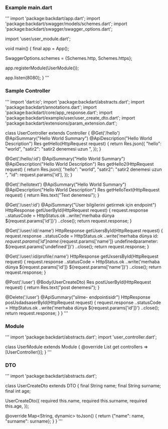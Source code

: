 ### Example main.dart
'''
import 'package:backdart/app.dart';
import 'package:backdart/swagger/models/schemes.dart';
import 'package:backdart/swagger/swagger_options.dart';

import 'user/user_module.dart';

void main() {
  final app = App();

  SwaggerOptions.schemes = {Schemes.http, Schemes.https};

  app.registerModule(UserModule());

  app.listen(8080);
}
'''


### Sample Controller 
'''
import 'dart:io';
import 'package:backdart/abstracts.dart';
import 'package:backdart/annotations.dart';
import 'package:backdart/core/app_response.dart';
import 'package:backdart/example/user/user_create_dto.dart';
import 'package:backdart/extensions/param_extension.dart';

class UserController extends Controller {
  @Get('/hello')
  @ApiSummary("Hello World Summary")
  @ApiDescription("Hello World Description")
  Res getHello(HttpRequest request) {
    return Res.json({
      "hello": "world",
      "satir2": "satir2 denemesi uzun ",
    });
  }

  @Get('/hello/:id')
  @ApiSummary("Hello World Summary")
  @ApiDescription("Hello World Description")
  Res getHello2(HttpRequest request) {
    return Res.json({
      "hello": "world",
      "satir2": "satir2 denemesi uzun ",
      "id": request.params['id'],
    });
  }

  @Get('/hellotext')
  @ApiSummary("Hello World Summary")
  @ApiDescription("Hello World Description")
  Res getHelloText(HttpRequest request) {
    return Res.text("Text denemesi");
  }

  @Get('/user/:id')
  @ApiSummary("User bilgilerini getirmek için endpoint")
  HttpResponse getUserById(HttpRequest request) {
    request.response
      ..statusCode = HttpStatus.ok
      ..write('merhaba dünya ${request.params['id']}')
      ..close();
    return request.response;
  }

  @Get('/user/:id/:name')
  HttpResponse getUsersById(HttpRequest request) {
    request.response
      ..statusCode = HttpStatus.ok
      ..write('merhaba dünya id: ${request.params['id']} name:${request.params['name']} undefinedparameter: ${request.params['undefined']}')
      ..close();
    return request.response;
  }

  @Get('/user/:id/profile/:name')
  HttpResponse getUxsersById(HttpRequest request) {
    request.response
      ..statusCode = HttpStatus.ok
      ..write('merhaba dünya ${request.params['id']} ${request.params['name']}')
      ..close();
    return request.response;
  }

  @Post('/user')
  @Body(UserCreateDto)
  Res postUserById(HttpRequest request) {
    return Res.text("post denemesi");
  }

   @Delete('/user')
  @ApiSummary("silme- endpointisidr")
  HttpResponse posUsdadsaserById(HttpRequest request) {
    request.response
      ..statusCode = HttpStatus.ok
      ..write('merhaba dünya ${request.params['id']}')
      ..close();
    return request.response;
  }
}
'''


### Module
'''
import 'package:backdart/abstracts.dart';
import 'user_controller.dart';

class UserModule extends Module {
  @override
  List<Controller> get controllers => [UserController()];
}
'''


### DTO
'''
import 'package:backdart/abstracts.dart';

class UserCreateDto extends DTO {
  final String name;
  final String surname;
  final int age;

  UserCreateDto({
    required this.name,
    required this.surname,
    required this.age,
  });

  @override
  Map<String, dynamic> toJson() {
    return {"name": name, "surname": surname};
  }
}
'''
